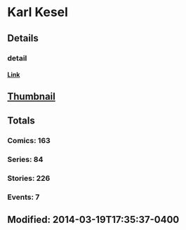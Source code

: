 # Karl  Kesel 
## Details
### detail
#### [Link](http://marvel.com/comics/creators/438/karl_kesel?utm_campaign=apiRef&utm_source=225578a89fc76f3d20fbffda5d17a88d)
## [Thumbnail](http://i.annihil.us/u/prod/marvel/i/mg/b/a0/4bc31910cdea5.jpg)
## Totals
### Comics: 163
### Series: 84
### Stories: 226
### Events: 7
## Modified: 2014-03-19T17:35:37-0400